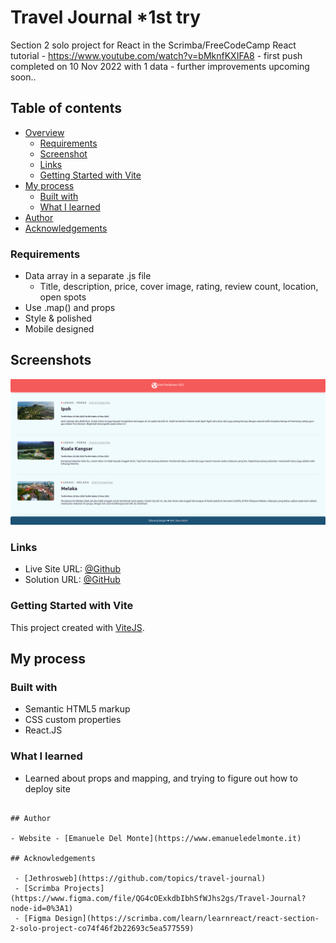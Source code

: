 
#  Travel Journal *1st try


Section 2 solo project for React in the Scrimba/FreeCodeCamp React tutorial - https://www.youtube.com/watch?v=bMknfKXIFA8 - first push completed on 10 Nov 2022 with 1 data - further improvements upcoming soon..

## Table of contents

- [Overview](#overview)
  - [Requirements](#requirements)
  - [Screenshot](#screenshot)
  - [Links](#links)
  - [Getting Started with Vite](#getting-started-with-create-react-app)
- [My process](#my-process)
  - [Built with](#built-with)
  - [What I learned](#what-i-learned)
- [Author](#author)
- [Acknowledgements](#acknowledgements)

### Requirements

- Data array in a separate .js file
  - Title, description, price, cover image, rating, review count, location, open spots
- Use .map() and props
- Style & polished
- Mobile designed

## Screenshots

![App Screenshot](https://github.com/beauhelmi/travel-journey-2022/blob/main/public/2ndpush.png?raw=true)

### Links

- Live Site URL: [@Github](https://beauhelmi.github.io/travel-journey-2022/)
- Solution URL: [@GitHub](https://github.com/beauhelmi/travel-journey-2022)

### Getting Started with Vite

This project created with [ViteJS](https://github.com/vitejs/vite/tree/main/packages/create-vite).

## My process

### Built with

- Semantic HTML5 markup
- CSS custom properties
- React.JS

### What I learned

- Learned about props and mapping, and trying to figure out how to deploy site
```

## Author

- Website - [Emanuele Del Monte](https://www.emanueledelmonte.it)

## Acknowledgements

 - [Jethrosweb](https://github.com/topics/travel-journal)
 - [Scrimba Projects](https://www.figma.com/file/QG4cOExkdbIbhSfWJhs2gs/Travel-Journal?node-id=0%3A1)
 - [Figma Design](https://scrimba.com/learn/learnreact/react-section-2-solo-project-co74f46f2b22693c5ea577559)





